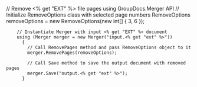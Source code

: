 // Remove <% get "EXT" %> file pages using GroupDocs.Merger API
        // Initialize RemoveOptions class with selected page numbers
        RemoveOptions removeOptions = new RemoveOptions(new int[] { 3, 6 });

        // Instantiate Merger with input <% get "EXT" %> document
        using (Merger merger = new Merger("input.<% get "ext" %>"))
          {
            // Call RemovePages method and pass RemoveOptions object to it
            merger.RemovePages(removeOptions);
    
            // Call Save method to save the output document with removed pages
            merger.Save("output.<% get "ext" %>");
          }